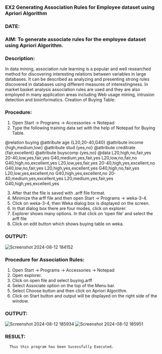 ### EX2 Generating Association Rules for Employee dataset using Apriori Algorithm
### DATE: 
### AIM: To generate associate rules for the employee dataset using Apriori Algorithm.
### Description:
In data mining, association rule learning is a popular and well researched method for discovering interesting
relations between variables in large databases. It can be described as analyzing and presenting strong rules discovered
in databases using different measures of interestingness. In market basket analysis association rules are used and they
are also employed in many application areas including Web usage mining, intrusion detection and bioinformatics.
Creation of Buying Table:
### Procedure:
1) Open Start -> Programs -> Accessories -> Notepad
2) Type the following training data set with the help of Notepad for Buying Table.


@relation buying
@attribute age {L20,20-40,G40}
@attribute income {high,medium,low}
@attribute stud {yes,no}
@attribute creditrate {fair,excellent}
@attribute buyscomp {yes,no}
@data
L20,high,no,fair,yes
20-40,low,yes,fair,yes
G40,medium,yes,fair,yes
L20,low,no,fair,no
G40,high,no,excellent,yes
L20,low,yes,fair,yes
20-40,high,yes,excellent,no
G40,low,no,fair,yes
L20,high,yes,excellent,yes
G40,high,no,fair,yes
L20,low,yes,excellent,no
G40,high,yes,excellent,no
20-40,medium,yes,excellent,yes
L20,medium,yes,fair,yes
G40,high,yes,excellent,yes

3) After that the file is saved with .arff file format.
4) Minimize the arff file and then open Start -> Programs -> weka-3-4.
5) Click on weka-3-4, then Weka dialog box is displayed on the screen.
6) In that dialog box there are four modes, click on explorer.
7) Explorer shows many options. In that click on ‘open file’ and select the arff file
8) Click on edit button which shows buying table on weka.
### OUTPUT:
![Screenshot 2024-08-12 184152](https://github.com/user-attachments/assets/50540ebe-d0ec-4b80-aced-5ab29a7ccd70)

### Procedure for Association Rules:
1) Open Start -> Programs -> Accessories -> Notepad
2) Open explorer.
3) Click on open file and select buying.arff
4) Select Associate option on the top of the Menu bar.
5) Select Choose button and then click on Apriori Algorithm.
6) Click on Start button and output will be displayed on the right side of the window.

### OUTPUT:
![Screenshot 2024-08-12 185934](https://github.com/user-attachments/assets/7570841e-cff6-4a25-aecb-6ad5abd66998)
![Screenshot 2024-08-12 185951](https://github.com/user-attachments/assets/a93d2f6b-b3f4-4267-bb87-db6419de96e7)


### RESULT: 
      Thus this program has been Sucessfully Executed.
